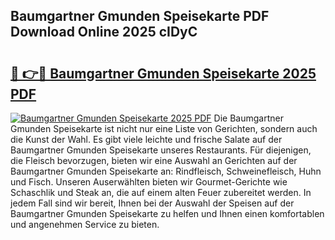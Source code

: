 ## Baumgartner Gmunden Speisekarte PDF Download Online 2025 cIDyC

# <h2><a href="http://gc6in5m.nevu.top/?p=Baumgartner+Gmunden+Speisekarte">🔗 👉🔴 Baumgartner Gmunden Speisekarte 2025 PDF</a></h2>

[![Baumgartner Gmunden Speisekarte 2025 PDF](https://i.imgur.com/dBaPXMq.png)](http://gc6in5m.nevu.top/?p=Baumgartner+Gmunden+Speisekarte)
Die Baumgartner Gmunden Speisekarte ist nicht nur eine Liste von Gerichten, sondern auch die Kunst der Wahl. Es gibt viele leichte und frische Salate auf der Baumgartner Gmunden Speisekarte unseres Restaurants. Für diejenigen, die Fleisch bevorzugen, bieten wir eine Auswahl an Gerichten auf der Baumgartner Gmunden Speisekarte an: Rindfleisch, Schweinefleisch, Huhn und Fisch. Unseren Auserwählten bieten wir Gourmet-Gerichte wie Schaschlik und Steak an, die auf einem alten Feuer zubereitet werden. In jedem Fall sind wir bereit, Ihnen bei der Auswahl der Speisen auf der Baumgartner Gmunden Speisekarte zu helfen und Ihnen einen komfortablen und angenehmen Service zu bieten.
